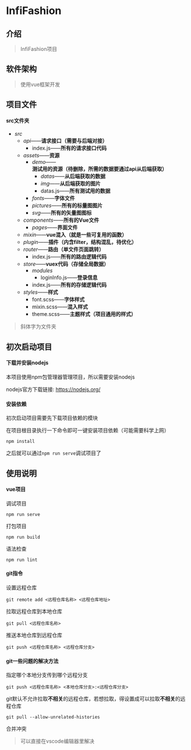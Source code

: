 # InfiFashion

## 介绍
> InfiFashion项目

## 软件架构
> 使用vue框架开发

## 项目文件
#### src文件夹
- *src*
  - *api*——**请求接口（需要与后端对接）**
    - index.js——**所有的请求接口代码**
  - *assets*——**资源**
    - *demo*——**测试用的资源（待删除，所需的数据要通过api从后端获取）**
      - *datas*——**从后端获取的数据**
      - *img*——**从后端获取的图片**
      - datas.js——**所有测试用的数据**
    - *fonts*——**字体文件**
    - *pictures*——**所有的标量图图片**
    - *svg*——**所有的矢量图图标**
  - *components*——**所有的Vue文件**
    - *pages*——**界面文件**
  - *mixin*——**vue混入（就是一些可复用的函数）**
  - *plugin*——**插件（内含filter，结构混乱，待优化）**
  - *router*——**路由（单文件页面跳转）**
    - index.js——**所有的路由逻辑代码**
  - *store*——**vuex代码（存储全局数据）**
    - *modules*
      - loginInfo.js——**登录信息**
    - index.js——**所有的存储逻辑代码**
  - *styles*——**样式**
    - font.scss——**字体样式**
    - mixin.scss——**混入样式**
    - theme.scss——**主题样式（项目通用的样式）**

> 斜体字为文件夹

## 初次启动项目

#### 下载并安装nodejs

本项目使用npm包管理器管理项目，所以需要安装nodejs

nodejs官方下载链接: 
https://nodejs.org/

#### 安装依赖

初次启动项目需要先下载项目依赖的模块

在项目根目录执行一下命令即可一键安装项目依赖（可能需要科学上网）
```batch
npm install
```

之后就可以通过`npm run serve`调试项目了

## 使用说明
#### vue项目
调试项目
```batch
npm run serve
```
打包项目
```batch
npm run build
```
语法检查
```batch
npm run lint
```

#### git指令
设置远程仓库
```batch
git remote add <远程仓库名称> <远程仓库地址>
```
拉取远程仓库到本地仓库
```batch
git pull <远程仓库名称>
```
推送本地仓库到远程仓库
```batch
git push <远程仓库名称> <远程仓库分支>
```

#### git一些问题的解决方法
指定哪个本地分支传到哪个远程分支
```batch
git push <远程仓库名称> <本地仓库分支>:<远程仓库分支>
```
git默认不允许拉取**不相关**的远程仓库，若想拉取，得设置成可以拉取**不相关**的远程仓库
```batch
git pull --allow-unrelated-histories
```
合并冲突
> 可以直接在vscode编辑器里解决